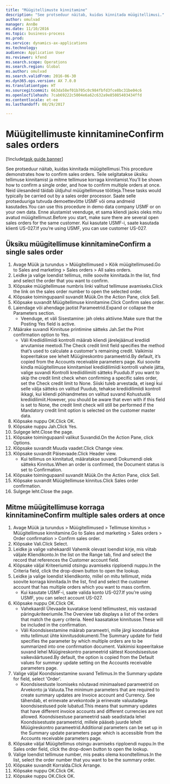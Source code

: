 ```yaml
--- 
title: "Müügitellimuste kinnitamine"
description: "See protseduur näitab, kuidas kinnitada müügitellimusi."
author: omulvad
manager: AnnBe
ms.date: 11/10/2016
ms.topic: business-process
ms.prod: 
ms.service: dynamics-ax-applications
ms.technology: 
audience: Application User
ms.reviewer: kfend
ms.search.scope: Operations
ms.search.region: Global
ms.author: omulvad
ms.search.validFrom: 2016-06-30
ms.dyn365.ops.version: AX 7.0.0
ms.translationtype: HT
ms.sourcegitcommit: 663da58ef01b705c0c984fbfd3fce8bc31be04c6
ms.openlocfilehash: 7cab69222c5004e6a62c632a9e85085403434ffd
ms.contentlocale: et-ee
ms.lasthandoff: 08/29/2017

---
```

# <a name="confirm-sales-orders"></a><span data-ttu-id="dbed4-103">Müügitellimuste kinnitamine</span><span class="sxs-lookup"><span data-stu-id="dbed4-103">Confirm sales orders</span></span>

[!include[task guide banner](../../includes/task-guide-banner.md)]

<span data-ttu-id="dbed4-104">See protseduur näitab, kuidas kinnitada müügitellimusi.</span><span class="sxs-lookup"><span data-stu-id="dbed4-104">This procedure demonstrates how to confirm sales orders.</span></span> <span data-ttu-id="dbed4-105">Teile selgitatakse üksiku tellimuse kinnitamist ja mitme tellimuse korraga kinnitamist.</span><span class="sxs-lookup"><span data-stu-id="dbed4-105">You’ll be shown how to confirm a single order, and how to confirm multiple orders at once.</span></span> <span data-ttu-id="dbed4-106">Neid ülesandeid täidab üldjuhul müügitellimuse töötleja.</span><span class="sxs-lookup"><span data-stu-id="dbed4-106">These tasks would typically be carried out by a sales order processor.</span></span> <span data-ttu-id="dbed4-107">Saate selle protseduuriga tutvuda demoettevõtte USMF või oma andmeid kasutades.</span><span class="sxs-lookup"><span data-stu-id="dbed4-107">You can use this procedure in demo data company USMF or on your own data.</span></span> <span data-ttu-id="dbed4-108">Enne alustamist veenduge, et sama kliendi jaoks oleks mitu avatud müügitellimust.</span><span class="sxs-lookup"><span data-stu-id="dbed4-108">Before you start, make sure there are several open sales orders for the same customer.</span></span> <span data-ttu-id="dbed4-109">Kui kasutate USMF-i, saate kasutada klienti US-027.</span><span class="sxs-lookup"><span data-stu-id="dbed4-109">If you’re using USMF, you can use customer US-027.</span></span>


## <a name="confirm-a-single-sales-order"></a><span data-ttu-id="dbed4-110">Üksiku müügitellimuse kinnitamine</span><span class="sxs-lookup"><span data-stu-id="dbed4-110">Confirm a single sales order</span></span>
1. <span data-ttu-id="dbed4-111">Avage Müük ja turundus > Müügitellimused > Kõik müügitellimused.</span><span class="sxs-lookup"><span data-stu-id="dbed4-111">Go to Sales and marketing > Sales orders > All sales orders.</span></span>
2. <span data-ttu-id="dbed4-112">Leidke ja valige loendist tellimus, mille soovite kinnitada.</span><span class="sxs-lookup"><span data-stu-id="dbed4-112">In the list, find and select the order that you want to confirm.</span></span>
3. <span data-ttu-id="dbed4-113">Klõpsake müügitellimuse numbris linki valitud tellimuse avamiseks.</span><span class="sxs-lookup"><span data-stu-id="dbed4-113">Click the link on the sales order number to open the selected order.</span></span>
4. <span data-ttu-id="dbed4-114">Klõpsake toimingupaanil suvandit Müük.</span><span class="sxs-lookup"><span data-stu-id="dbed4-114">On the Action Pane, click Sell.</span></span>
5. <span data-ttu-id="dbed4-115">Klõpsake suvandit Müügitellimuse kinnitamine.</span><span class="sxs-lookup"><span data-stu-id="dbed4-115">Click Confirm sales order.</span></span>
6. <span data-ttu-id="dbed4-116">Laiendage või ahendage jaotist Parameetrid.</span><span class="sxs-lookup"><span data-stu-id="dbed4-116">Expand or collapse the Parameters section.</span></span>
    * <span data-ttu-id="dbed4-117">Veenduge, et väli Sisestamine: jah oleks aktiivne.</span><span class="sxs-lookup"><span data-stu-id="dbed4-117">Make sure that the Posting Yes field is active.</span></span>  
7. <span data-ttu-id="dbed4-118">Määrake suvandi Kinnituse printimine sätteks Jah.</span><span class="sxs-lookup"><span data-stu-id="dbed4-118">Set the Print confirmation option to Yes.</span></span>
    * <span data-ttu-id="dbed4-119">Väli Krediidilimiidi kontrolli määrab kliendi järelejäänud krediidi arvutamise meetodi.</span><span class="sxs-lookup"><span data-stu-id="dbed4-119">The Check credit limit field specifies the method that’s used to calculate a customer's remaining credit.</span></span> <span data-ttu-id="dbed4-120">Vaikimisi kopeeritakse see lehelt Müügireskontro parameetrid.</span><span class="sxs-lookup"><span data-stu-id="dbed4-120">By default, it’s copied from the Accounts receivable parameters page.</span></span> <span data-ttu-id="dbed4-121">Kui soovite kindla müügitellimuse kinnitamisel krediidilimiidi kontrolli vahele jätta, valige suvandi Kontrolli krediidilimiiti sätteks Puudub.</span><span class="sxs-lookup"><span data-stu-id="dbed4-121">If you want to skip the credit limit check when confirming a specific sales order, set the Check credit limit to None.</span></span> <span data-ttu-id="dbed4-122">Siiski tuleb arvestada, et isegi kui selle välja sätteks on valitud Puudub, tehakse krediidilimiidi kontroll ikkagi, kui kliendi põhiandmetes on valitud suvand Kohustuslik krediidilimiit.</span><span class="sxs-lookup"><span data-stu-id="dbed4-122">However, you should be aware that even with if this field is set to None, the credit limit check will still be performed if the Mandatory credit limit option is selected on the customer master data.</span></span>  
8. <span data-ttu-id="dbed4-123">Klõpsake nuppu OK.</span><span class="sxs-lookup"><span data-stu-id="dbed4-123">Click OK.</span></span>
9. <span data-ttu-id="dbed4-124">Klõpsake nuppu Jah.</span><span class="sxs-lookup"><span data-stu-id="dbed4-124">Click Yes.</span></span>
10. <span data-ttu-id="dbed4-125">Sulgege leht.</span><span class="sxs-lookup"><span data-stu-id="dbed4-125">Close the page.</span></span>
11. <span data-ttu-id="dbed4-126">Klõpsake toimingupaanil valikut Suvandid.</span><span class="sxs-lookup"><span data-stu-id="dbed4-126">On the Action Pane, click Options.</span></span>
12. <span data-ttu-id="dbed4-127">Klõpsake suvandit Muuda vaadet.</span><span class="sxs-lookup"><span data-stu-id="dbed4-127">Click Change view.</span></span>
13. <span data-ttu-id="dbed4-128">Klõpsake suvandit Päisevaade.</span><span class="sxs-lookup"><span data-stu-id="dbed4-128">Click Header view.</span></span>
    * <span data-ttu-id="dbed4-129">Kui tellimus on kinnitatud, määratakse suvandi Dokumendi olek sätteks Kinnitus.</span><span class="sxs-lookup"><span data-stu-id="dbed4-129">When an order is confirmed, the Document status is set to Confirmation.</span></span>  
14. <span data-ttu-id="dbed4-130">Klõpsake toimingupaanil suvandit Müük.</span><span class="sxs-lookup"><span data-stu-id="dbed4-130">On the Action Pane, click Sell.</span></span>
15. <span data-ttu-id="dbed4-131">Klõpsake suvandit Müügitellimuse kinnitus.</span><span class="sxs-lookup"><span data-stu-id="dbed4-131">Click Sales order confirmation.</span></span>
16. <span data-ttu-id="dbed4-132">Sulgege leht.</span><span class="sxs-lookup"><span data-stu-id="dbed4-132">Close the page.</span></span>

## <a name="confirm-multiple-sales-orders-at-once"></a><span data-ttu-id="dbed4-133">Mitme müügitellimuse korraga kinnitamine</span><span class="sxs-lookup"><span data-stu-id="dbed4-133">Confirm multiple sales orders at once</span></span>
1. <span data-ttu-id="dbed4-134">Avage Müük ja turundus > Müügitellimused > Tellimuse kinnitus > Müügitellimuse kinnitamine.</span><span class="sxs-lookup"><span data-stu-id="dbed4-134">Go to Sales and marketing > Sales orders > Order confirmation > Confirm sales order.</span></span>
2. <span data-ttu-id="dbed4-135">Klõpsake Vali.</span><span class="sxs-lookup"><span data-stu-id="dbed4-135">Click Select.</span></span>
3. <span data-ttu-id="dbed4-136">Leidke ja valige vahekaardil Vahemik olevast loendist kirje, mis viitab väljale Kliendikonto.</span><span class="sxs-lookup"><span data-stu-id="dbed4-136">In the list on the Range tab, find and select the record that references the Customer account field.</span></span>
4. <span data-ttu-id="dbed4-137">Klõpsake väljal Kriteeriumid otsingu avamiseks ripploendi nuppu.</span><span class="sxs-lookup"><span data-stu-id="dbed4-137">In the Criteria field, click the drop-down button to open the lookup.</span></span>
5. <span data-ttu-id="dbed4-138">Leidke ja valige loendist kliendikonto, millel on mitu tellimust, mida soovite korraga kinnitada.</span><span class="sxs-lookup"><span data-stu-id="dbed4-138">In the list, find and select the customer account that has multiple orders which you want to mass confirm.</span></span>
    * <span data-ttu-id="dbed4-139">Kui kasutate USMF-i, saate valida konto US-027.</span><span class="sxs-lookup"><span data-stu-id="dbed4-139">If you’re using USMF, you can select account US-027.</span></span>  
6. <span data-ttu-id="dbed4-140">Klõpsake nuppu OK.</span><span class="sxs-lookup"><span data-stu-id="dbed4-140">Click OK.</span></span>
    * <span data-ttu-id="dbed4-141">Vahekaardil Ülevaade kuvatakse loend tellimustest, mis vastavad päringukriteeriumile.</span><span class="sxs-lookup"><span data-stu-id="dbed4-141">The Overview tab displays a list of the orders that match the query criteria.</span></span> <span data-ttu-id="dbed4-142">Need kaasatakse kinnitusse.</span><span class="sxs-lookup"><span data-stu-id="dbed4-142">These will be included in the confirmation.</span></span>  
    * <span data-ttu-id="dbed4-143">Väli Koondsisestamine määrab parameetri, mille järgi koondatakse mitu tellimust ühte kinnitusdokumenti.</span><span class="sxs-lookup"><span data-stu-id="dbed4-143">The Summary update for field specifies the parameter by which multiple orders are to be summarized into one confirmation document.</span></span> <span data-ttu-id="dbed4-144">Vaikimisi kopeeritakse suvand lehel Müügireskontro parameetrid sättest Koondsisestuse vaikeväärtused.</span><span class="sxs-lookup"><span data-stu-id="dbed4-144">By default, the option is copied from the Default values for summary update setting on the Accounts receivable parameters page.</span></span>  
7. <span data-ttu-id="dbed4-145">Valige väljal Koondsisestamine suvand Tellimus.</span><span class="sxs-lookup"><span data-stu-id="dbed4-145">In the Summary update for field, select 'Order'.</span></span>
    * <span data-ttu-id="dbed4-146">Koondsisestuste loomiseks nõutavad minimaalsed parameetrid on Arvekonto ja Valuuta.</span><span class="sxs-lookup"><span data-stu-id="dbed4-146">The minimum parameters that are required to create summary updates are Invoice account and Currency.</span></span> <span data-ttu-id="dbed4-147">See tähendab, et erinevate arvekontode ja erinevate valuutadega koondsisestused pole lubatud.</span><span class="sxs-lookup"><span data-stu-id="dbed4-147">This means that summary updates that have different invoice accounts and different currencies are not allowed.</span></span> <span data-ttu-id="dbed4-148">Koondsisestuse parameetrid saab seadistada lehel Koondsisestuste parameetrid, millele pääseb juurde lehelt Müügireskontro parameetrid.</span><span class="sxs-lookup"><span data-stu-id="dbed4-148">Additional parameters can be set up in the Summary update parameters page which is accessible from the Accounts receivable parameters page.</span></span>  
8. <span data-ttu-id="dbed4-149">Klõpsake väljal Müügitellimus otsingu avamiseks ripploendi nuppu.</span><span class="sxs-lookup"><span data-stu-id="dbed4-149">In the Sales order field, click the drop-down button to open the lookup.</span></span>
9. <span data-ttu-id="dbed4-150">Valige loendist tellimuse number, mis peaks olema koondtellimus.</span><span class="sxs-lookup"><span data-stu-id="dbed4-150">In the list, select the order number that you want to be the summary order.</span></span>
10. <span data-ttu-id="dbed4-151">Klõpsake suvandit Korralda.</span><span class="sxs-lookup"><span data-stu-id="dbed4-151">Click Arrange.</span></span>
11. <span data-ttu-id="dbed4-152">Klõpsake nuppu OK.</span><span class="sxs-lookup"><span data-stu-id="dbed4-152">Click OK.</span></span>
12. <span data-ttu-id="dbed4-153">Klõpsake nuppu OK.</span><span class="sxs-lookup"><span data-stu-id="dbed4-153">Click OK.</span></span>


